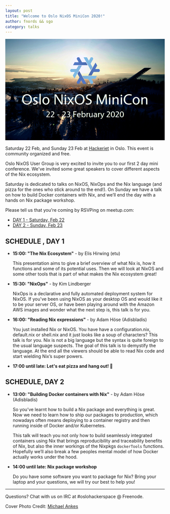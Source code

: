 ```yaml
---
layout: post
title: "Welcome to Oslo NixOS MiniCon 2020!"
author: fnords && sgo
category: talks
---
```

![oslo-nixos-minicon](/images/oslo-nixos-minicon.png)

Saturday 22 Feb, and Sunday 23 Feb at <a
href="https://hackeriet.no">Hackeriet</a> in Oslo. This event is community
organized and free.

Oslo NixOS User Group is very excited to invite you to our first 2 day mini
conference. We've invited some great speakers to cover different aspects of the
Nix ecosystem.

Saturday is dedicated to talks on NixOS, NixOps and the Nix language (and pizza
for the ones who stick around to the end!). On Sunday we have a talk on how to
build Docker containers with Nix, and we’ll end the day with a hands on Nix
package workshop.

Please tell us that you're coming by RSVPing on meetup.com:
* <a href="https://www.meetup.com/Oslo-NixOS-User-Group/events/267713288/">DAY 1 - Saturday, Feb 22</a>
* <a href="https://www.meetup.com/Oslo-NixOS-User-Group/events/268289311/">DAY 2 - Sunday, Feb 23</a>

## SCHEDULE , DAY 1 ###

* **15:00: "The Nix Ecosystem"** - by Elis Hirwing (etu)

  This presentation aims to give a brief overview of what Nix is, how it
  functions and some of its potential uses. Then we will look at NixOS and some
  other tools that is part of what makes the Nix ecosystem great!

* **15:30: "NixOps"** - by Kim Lindberger

  NixOps is a declarative and fully automated deployment system for NixOS. If
  you've been using NixOS as your desktop OS and would like it to be your server
  OS, or have been playing around with the Amazon AWS images and wonder what the
  next step is, this talk is for you.

* **16:00: "Reading Nix expressions"** - by Adam Höse (Adisbladis)

  You just installed Nix or NixOS. You have have a configuration.nix,
  default.nix or shell.nix and it just looks like a soup of characters? This
  talk is for you. Nix is not a big language but the syntax is quite foreign to
  the usual language suspects. The goal of this talk is to demystify the
  language. At the end all the viewers should be able to read Nix code and start
  wielding Nix’s super powers.

* **17:00 until late: Let's eat pizza and hang out! 🍕**


## SCHEDULE, DAY 2

* **13:00: "Building Docker containers with Nix"** - by Adam Höse (Adisbladis)
  
  So you’ve learnt how to build a Nix package and everything is great. Now we
  need to learn how to ship our packages to production, which nowadays often
  means deploying to a container registry and then running inside of Docker
  and/or Kubernetes. 
  
  This talk will teach you not only how to build seamlessly integrated
  containers using Nix that brings reproducibility and traceability benefits of
  Nix, but also the inner workings of the Nixpkgs `dockerTools` functions.
  Hopefully we’ll also break a few peoples mental model of how Docker actually
  works under the hood.
  
* **14:00 until late: Nix package workshop**

  Do you have some software you want to package for Nix? Bring your laptop and
  your questions, we will try our best to help you!

----
Questions? Chat with us on IRC at #oslohackerspace @ Freenode.

Cover Photo Credit: <a href="https://unsplash.com/@w83design">Michael Ankes</a>
